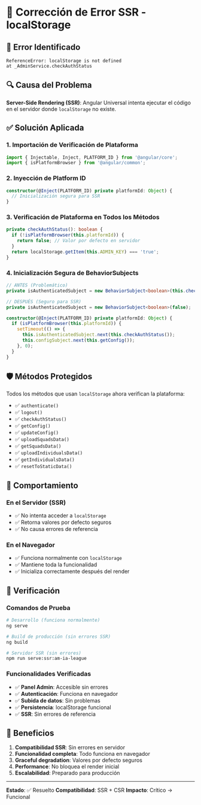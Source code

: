# 🔧 Corrección de Error SSR - localStorage

## 🐛 Error Identificado
```
ReferenceError: localStorage is not defined
at _AdminService.checkAuthStatus
```

## 🔍 Causa del Problema
**Server-Side Rendering (SSR)**: Angular Universal intenta ejecutar el código en el servidor donde `localStorage` no existe.

## ✅ Solución Aplicada

### 1. **Importación de Verificación de Plataforma**
```typescript
import { Injectable, Inject, PLATFORM_ID } from '@angular/core';
import { isPlatformBrowser } from '@angular/common';
```

### 2. **Inyección de Platform ID**
```typescript
constructor(@Inject(PLATFORM_ID) private platformId: Object) {
  // Inicialización segura para SSR
}
```

### 3. **Verificación de Plataforma en Todos los Métodos**
```typescript
private checkAuthStatus(): boolean {
  if (!isPlatformBrowser(this.platformId)) {
    return false; // Valor por defecto en servidor
  }
  return localStorage.getItem(this.ADMIN_KEY) === 'true';
}
```

### 4. **Inicialización Segura de BehaviorSubjects**
```typescript
// ANTES (Problemático)
private isAuthenticatedSubject = new BehaviorSubject<boolean>(this.checkAuthStatus());

// DESPUÉS (Seguro para SSR)
private isAuthenticatedSubject = new BehaviorSubject<boolean>(false);

constructor(@Inject(PLATFORM_ID) private platformId: Object) {
  if (isPlatformBrowser(this.platformId)) {
    setTimeout(() => {
      this.isAuthenticatedSubject.next(this.checkAuthStatus());
      this.configSubject.next(this.getConfig());
    }, 0);
  }
}
```

## 🛡️ Métodos Protegidos

Todos los métodos que usan `localStorage` ahora verifican la plataforma:

- ✅ `authenticate()`
- ✅ `logout()`
- ✅ `checkAuthStatus()`
- ✅ `getConfig()`
- ✅ `updateConfig()`
- ✅ `uploadSquadsData()`
- ✅ `getSquadsData()`
- ✅ `uploadIndividualsData()`
- ✅ `getIndividualsData()`
- ✅ `resetToStaticData()`

## 🎯 Comportamiento

### En el Servidor (SSR)
- ✅ No intenta acceder a `localStorage`
- ✅ Retorna valores por defecto seguros
- ✅ No causa errores de referencia

### En el Navegador
- ✅ Funciona normalmente con `localStorage`
- ✅ Mantiene toda la funcionalidad
- ✅ Inicializa correctamente después del render

## 📱 Verificación

### Comandos de Prueba
```bash
# Desarrollo (funciona normalmente)
ng serve

# Build de producción (sin errores SSR)
ng build

# Servidor SSR (sin errores)
npm run serve:ssr:am-ia-league
```

### Funcionalidades Verificadas
- ✅ **Panel Admin**: Accesible sin errores
- ✅ **Autenticación**: Funciona en navegador
- ✅ **Subida de datos**: Sin problemas
- ✅ **Persistencia**: localStorage funcional
- ✅ **SSR**: Sin errores de referencia

## 🚀 Beneficios

1. **Compatibilidad SSR**: Sin errores en servidor
2. **Funcionalidad completa**: Todo funciona en navegador
3. **Graceful degradation**: Valores por defecto seguros
4. **Performance**: No bloquea el render inicial
5. **Escalabilidad**: Preparado para producción

---

**Estado**: ✅ Resuelto
**Compatibilidad**: SSR + CSR
**Impacto**: Crítico → Funcional